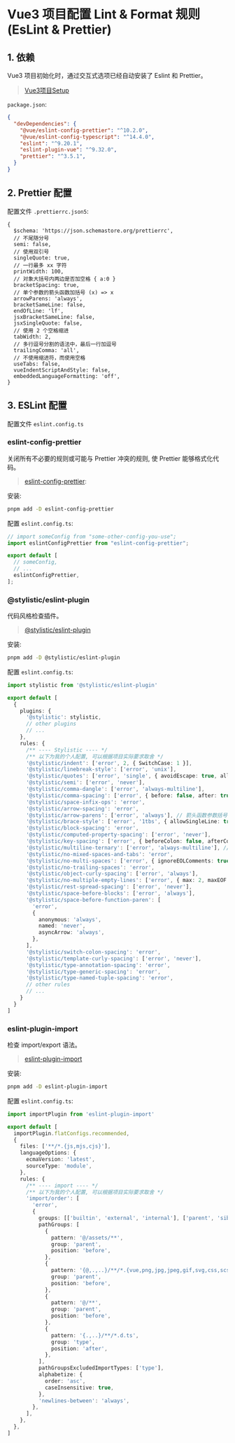 # Vue3 项目配置 Lint & Format 规则 (EsLint & Prettier)

## 1. 依赖

Vue3 项目初始化时，通过交互式选项已经自动安装了 Eslint 和 Prettier。

> [Vue3项目Setup](./Vue3项目Setup.md)

`package.json`:

```json
{
  "devDependencies": {
    "@vue/eslint-config-prettier": "^10.2.0",
    "@vue/eslint-config-typescript": "^14.4.0",
    "eslint": "^9.20.1",
    "eslint-plugin-vue": "^9.32.0",
    "prettier": "^3.5.1",
  }
}
```

## 2. Prettier 配置

配置文件 `.prettierrc.json5`:

```json5
{
  $schema: 'https://json.schemastore.org/prettierrc',
  // 不尾随分号
  semi: false,
  // 使用双引号
  singleQuote: true,
  // 一行最多 xx 字符
  printWidth: 100,
  // 对象大括号内两边是否加空格 { a:0 }
  bracketSpacing: true,
  // 单个参数的箭头函数加括号 (x) => x
  arrowParens: 'always',
  bracketSameLine: false,
  endOfLine: 'lf',
  jsxBracketSameLine: false,
  jsxSingleQuote: false,
  // 使用 2 个空格缩进
  tabWidth: 2,
  // 多行逗号分割的语法中，最后一行加逗号
  trailingComma: 'all',
  // 不使用缩进符，而使用空格
  useTabs: false,
  vueIndentScriptAndStyle: false,
  embeddedLanguageFormatting: 'off',
}
```

## 3. ESLint 配置

配置文件 `eslint.config.ts`

### eslint-config-prettier

关闭所有不必要的规则或可能与 Prettier 冲突的规则, 使 Prettier 能够格式化代码。

> [eslint-config-prettier](https://github.com/prettier/eslint-config-prettier):

安装:

```bash
pnpm add -D eslint-config-prettier
```

配置 `eslint.config.ts`:

```typescript
// import someConfig from "some-other-config-you-use";
import eslintConfigPrettier from "eslint-config-prettier";

export default [
  // someConfig,
  // ...
  eslintConfigPrettier,
];
```

### @stylistic/eslint-plugin

代码风格检查插件。

> [@stylistic/eslint-plugin](https://eslint.style/)

安装:

```bash
pnpm add -D @stylistic/eslint-plugin
```

配置 `eslint.config.ts`:

```typescript
import stylistic from '@stylistic/eslint-plugin'

export default [
  {
    plugins: {
      '@stylistic': stylistic,
      // other plugins
      // ...
    },
    rules: {
      /** ---- Stylistic ---- */
      /** 以下为我的个人配置, 可以根据项目实际要求取舍 */
      '@stylistic/indent': ['error', 2, { SwitchCase: 1 }],
      '@stylistic/linebreak-style': ['error', 'unix'],
      '@stylistic/quotes': ['error', 'single', { avoidEscape: true, allowTemplateLiterals: true }],
      '@stylistic/semi': ['error', 'never'],
      '@stylistic/comma-dangle': ['error', 'always-multiline'],
      '@stylistic/comma-spacing': ['error', { before: false, after: true }],
      '@stylistic/space-infix-ops': 'error',
      '@stylistic/arrow-spacing': 'error',
      '@stylistic/arrow-parens': ['error', 'always'], // 箭头函数参数括号
      '@stylistic/brace-style': ['error', '1tbs', { allowSingleLine: true }],
      '@stylistic/block-spacing': 'error',
      '@stylistic/computed-property-spacing': ['error', 'never'],
      '@stylistic/key-spacing': ['error', { beforeColon: false, afterColon: true }],
      '@stylistic/multiline-ternary': ['error', 'always-multiline'], // 多行三元表达式
      '@stylistic/no-mixed-spaces-and-tabs': 'error',
      '@stylistic/no-multi-spaces': ['error', { ignoreEOLComments: true }],
      '@stylistic/no-trailing-spaces': 'error',
      '@stylistic/object-curly-spacing': ['error', 'always'],
      '@stylistic/no-multiple-empty-lines': ['error', { max: 2, maxEOF: 1 }],
      '@stylistic/rest-spread-spacing': ['error', 'never'],
      '@stylistic/space-before-blocks': ['error', 'always'],
      '@stylistic/space-before-function-paren': [
        'error',
        {
          anonymous: 'always',
          named: 'never',
          asyncArrow: 'always',
        },
      ],
      '@stylistic/switch-colon-spacing': 'error',
      '@stylistic/template-curly-spacing': ['error', 'never'],
      '@stylistic/type-annotation-spacing': 'error',
      '@stylistic/type-generic-spacing': 'error',
      '@stylistic/type-named-tuple-spacing': 'error',
      // other rules
      // ...
    }
  }
]
```

### eslint-plugin-import

检查 import/export 语法。

> [eslint-plugin-import](https://github.com/import-js/eslint-plugin-import)

安装:

```bash
pnpm add -D eslint-plugin-import
```

配置 `eslint.config.ts`:

```typescript
import importPlugin from 'eslint-plugin-import'

export default [
  importPlugin.flatConfigs.recommended,
  {
    files: ['**/*.{js,mjs,cjs}'],
    languageOptions: {
      ecmaVersion: 'latest',
      sourceType: 'module',
    },
    rules: {
      /** ---- import ---- */
      /** 以下为我的个人配置, 可以根据项目实际要求取舍 */
      'import/order': [
        'error',
        {
          groups: [['builtin', 'external', 'internal'], ['parent', 'sibling', 'index'], 'type'],
          pathGroups: [
            {
              pattern: '@/assets/**',
              group: 'parent',
              position: 'before',
            },
            {
              pattern: '{@,.,..}/**/*.{vue,png,jpg,jpeg,gif,svg,css,scss,less,styl}',
              group: 'parent',
              position: 'before',
            },
            {
              pattern: '@/**',
              group: 'parent',
              position: 'before',
            },
            {
              pattern: '{.,..}/**/*.d.ts',
              group: 'type',
              position: 'after',
            },
          ],
          pathGroupsExcludedImportTypes: ['type'],
          alphabetize: {
            order: 'asc',
            caseInsensitive: true,
          },
          'newlines-between': 'always',
        },
      ],
    },
  },
]
```
